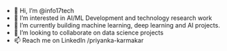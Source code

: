 - 👋 Hi, I’m @info17tech
- 👀 I’m interested in AI/ML Development and technology research work
- 🌱 I’m currently building machine learning, deep learning and AI projects.
- 💞️ I’m looking to collaborate on data science projects
- 📫 Reach me on LinkedIn /priyanka-karmakar

<!---
info17tech/info17tech is a ✨ special ✨ repository because its `README.md` (this file) appears on your GitHub profile.
You can click the Preview link to take a look at your changes.
--->
